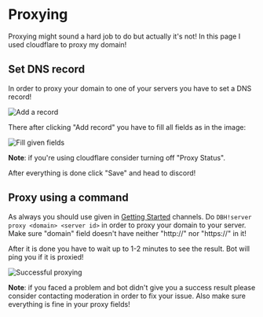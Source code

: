 # Proxying

Proxying might sound a hard job to do but actually it's not! In this page I used cloudflare to proxy my domain!

## Set DNS record

In order to proxy your domain to one of your servers you have to set a DNS record!

![Add a record](/content/add-record.png)

There after clicking "Add record" you have to fill all fields as in the image:

![Fill given fields](/content/proxy-fields.png)

**Note**: if you're using cloudflare consider turning off "Proxy Status".

After everything is done click "Save" and head to discord!

## Proxy using a command

As always you should use given in [Getting Started](/getting-started) channels. Do `DBH!server proxy <domain> <server id>` in order to proxy your domain to your server. Make sure "domain" field doesn't have neither "http://" nor "https://" in it!

After it is done you have to wait up to 1-2 minutes to see the result. Bot will ping you if it is proxied!

![Successful proxying](/content/proxying-success.png)

**Note**: if you faced a problem and bot didn't give you a success result please consider contacting moderation in order to fix your issue. Also make sure everything is fine in your proxy fields!
